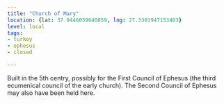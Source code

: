 ```yaml
---
title: "Church of Mary"
location: {lat: 37.9446059640859, lng: 27.3391947153403}
level: local
tags:
- turkey
- ephesus
- closed

---
```



Built in the 5th centry, possibly for the First Council of Ephesus (the third ecumenical council of the early church).  The Second Council of Ephesus may also have been held here.


